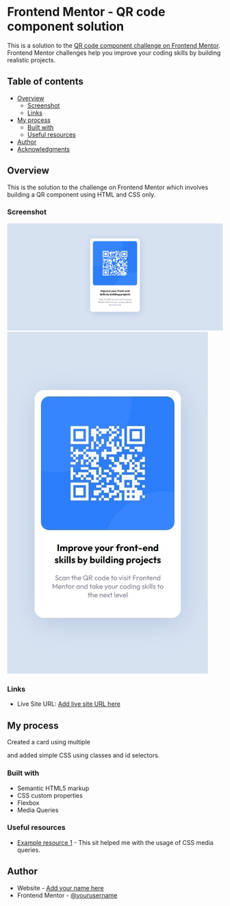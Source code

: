# Frontend Mentor - QR code component solution

This is a solution to the [QR code component challenge on Frontend Mentor](https://www.frontendmentor.io/challenges/qr-code-component-iux_sIO_H). Frontend Mentor challenges help you improve your coding skills by building realistic projects.

## Table of contents

- [Overview](#overview)
  - [Screenshot](#screenshot)
  - [Links](#links)
- [My process](#my-process)
  - [Built with](#built-with)
  - [Useful resources](#useful-resources)
- [Author](#author)
- [Acknowledgments](#acknowledgments)

## Overview

This is the solution to the challenge on Frontend Mentor which involves building a QR component using HTML and CSS only.

### Screenshot

![](./screenshots/desktop_view.jpeg)
![](./screenshots/mobile_view.jpeg)

### Links

- Live Site URL: [Add live site URL here](https://abhi-shek-qr-component.netlify.app/)

## My process

Created a card using multiple <div> and added simple CSS using classes and id selectors.

### Built with

- Semantic HTML5 markup
- CSS custom properties
- Flexbox
- Media Queries

### Useful resources

- [Example resource 1](https://www.w3schools.com/) - This sit helped me with the usage of CSS media queries.

## Author

- Website - [Add your name here](https://abhi-shek-qr-component.netlify.app/)
- Frontend Mentor - [@yourusername](https://www.frontendmentor.io/profile/Abhishek279-alt)
